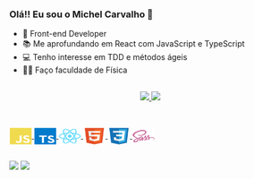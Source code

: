 ### Olá!! Eu sou o Michel Carvalho 👋

- 🔭 Front-end Developer
- 📚 Me aprofundando em React com JavaScript e TypeScript
- 💻 Tenho interesse em TDD e métodos ágeis 
- 👩‍🚀 Faço faculdade de Física

##

<div align="center">
  <a href="https://github.com/M1CH3L2021">
  <img height="180em" src="https://github-readme-stats.vercel.app/api?username=M1CH3L2021&show_icons=true&theme=chartreuse-dark&include_all_commits=true&count_private=true"/>
  <img height="180em" src="https://github-readme-stats.vercel.app/api/top-langs/?username=M1CH3L2021&layout=compact&langs_count=7&theme=chartreuse-dark"/>
</div>

  ##
  
<div style="display: inline_block"><br>
  <img align="center" alt="icon-Js" height="30" width="40" src="https://raw.githubusercontent.com/devicons/devicon/master/icons/javascript/javascript-plain.svg">
  <img align="center" alt="icon-Ts" height="30" width="40" src="https://raw.githubusercontent.com/devicons/devicon/master/icons/typescript/typescript-plain.svg">
  <img align="center" alt="icon-React" height="30" width="40" src="https://raw.githubusercontent.com/devicons/devicon/master/icons/react/react-original.svg">
  <img align="center" alt="icon-HTML" height="30" width="40" src="https://raw.githubusercontent.com/devicons/devicon/master/icons/html5/html5-original.svg">
  <img align="center" alt="icon-CSS" height="30" width="40" src="https://raw.githubusercontent.com/devicons/devicon/master/icons/css3/css3-original.svg">
  <img align="center" alt="icon-Sass" height="30" width="40" src="https://raw.githubusercontent.com/devicons/devicon/master/icons/sass/sass-original.svg">
</div>
  
  ##
  
<div> 
  <a href = "mailto:michelruanalvescarvalho@gmail.com"><img src="https://img.shields.io/badge/-Gmail-%23333?style=for-the-badge&logo=gmail&logoColor=white" target="_blank"></a>
  <a href="https://www.linkedin.com/in/michel-carvalho-mrac/" target="_blank"><img src="https://img.shields.io/badge/-LinkedIn-%230077B5?style=for-the-badge&logo=linkedin&logoColor=white" target="_blank"></a> 
</div>

